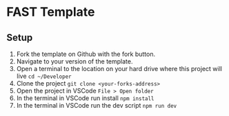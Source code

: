 # FAST Template

## Setup

1. Fork the template on Github with the fork button.
2. Navigate to your version of the template.
3. Open a terminal to the location on your hard drive where this project will live `cd ~/Developer`
4. Clone the project `git clone <your-forks-address>`
5. Open the project in VSCode `File > Open folder`
6. In the terminal in VSCode run install `npm install`
7. In the terminal in VSCode run the dev script `npm run dev`
